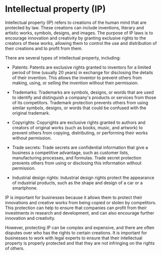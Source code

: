 # Intellectual property (IP)

Intellectual property (IP) refers to creations of the human mind that are protected by law. These creations can include inventions, literary and artistic works, symbols, designs, and images. The purpose of IP laws is to encourage innovation and creativity by granting exclusive rights to the creators of these works, allowing them to control the use and distribution of their creations and to profit from them.

There are several types of intellectual property, including:

* Patents: Patents are exclusive rights granted to inventors for a limited period of time (usually 20 years) in exchange for disclosing the details of their invention. This allows the inventor to prevent others from making, using, or selling the invention without their permission.

* Trademarks: Trademarks are symbols, designs, or words that are used to identify and distinguish a company's products or services from those of its competitors. Trademark protection prevents others from using similar symbols, designs, or words that could be confused with the original trademark.

* Copyrights: Copyrights are exclusive rights granted to authors and creators of original works (such as books, music, and artwork) to prevent others from copying, distributing, or performing their works without permission.

* Trade secrets: Trade secrets are confidential information that give a business a competitive advantage, such as customer lists, manufacturing processes, and formulas. Trade secret protection prevents others from using or disclosing this information without permission.

* Industrial design rights: Industrial design rights protect the appearance of industrial products, such as the shape and design of a car or a smartphone.

IP is important for businesses because it allows them to protect their innovations and creative works from being copied or stolen by competitors. This protection can help to ensure that companies can profit from their investments in research and development, and can also encourage further innovation and creativity.

However, protecting IP can be complex and expensive, and there are often disputes over who has the rights to certain creations. It is important for businesses to work with legal experts to ensure that their intellectual property is properly protected and that they are not infringing on the rights of others.
